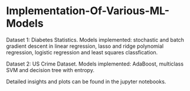 # Implementation-Of-Various-ML-Models

Dataset 1: Diabetes Statistics. 
Models implemented: stochastic and batch gradient descent in linear regression, lasso and ridge polynomial regression, logistic regression and least squares classfication.

Dataset 2: US Crime Dataset. 
Models implemented: AdaBoost, multiclass SVM and decision tree with entropy.

Detailed insights and plots can be found in the jupyter notebooks.
